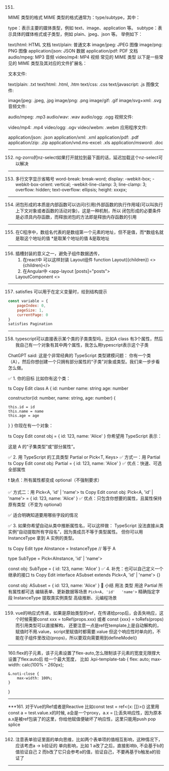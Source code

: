 151.
MIME 类型的格式
MIME 类型的格式通常为：type/subtype，其中：

type：表示主要的媒体类型，例如 text、image、application 等。
subtype：表示具体的媒体格式或子类型，例如 plain、jpeg、json 等。
举例如下：

text/html: HTML 文档
text/plain: 普通文本
image/jpeg: JPEG 图像
image/png: PNG 图像
application/json: JSON 数据
application/pdf: PDF 文档
audio/mpeg: MP3 音频
video/mp4: MP4 视频
常见的 MIME 类型
以下是一些常见的 MIME 类型及其对应的文件扩展名：

文本文件:

text/plain: .txt
text/html: .html, .htm
text/css: .css
text/javascript: .js
图像文件:

image/jpeg: .jpeg, .jpg
image/png: .png
image/gif: .gif
image/svg+xml: .svg
音频文件:

audio/mpeg: .mp3
audio/wav: .wav
audio/ogg: .ogg
视频文件:

video/mp4: .mp4
video/ogg: .ogv
video/webm: .webm
应用程序文件:

application/json: .json
application/xml: .xml
application/pdf: .pdf
application/zip: .zip
application/vnd.ms-excel: .xls
application/msword: .doc

__________________________________________________________________________________________________

152. ng-zorro的nz-select如果打开就拉到最下面的话，延迟加载这个nz-select可以解决

__________________________________________________________________________________________________

153. 多行文字显示省略号
word-break: break-word; 
display: -webkit-box; 
-webkit-box-orient: vertical; 
-webkit-line-clamp: 3; 
line-clamp: 3; 
overflow: hidden; 
text-overflow: ellipsis; 
height: xxxpx; 

________________________________________________________________________________________________________

154. 闭包形成的本质是内部函数可以访问(引用)外部函数的执行作用域(可以叫执行上下文对象或者函数的活动对象)，这是一种机制，所以
     闭包形成的必要条件是必须具内存函数，而释放闭包的方法即是释放内存函数的引用

________________________________________________________________________________________________________

155. 在C程序中，数组名代表的是数组第一个元素的地址，但不是值，而*数组名就是取这个地址的值
     *是取某个地址的值
     &是取地址

________________________________________________________________________________________________________

156. 插槽封装的意义之一，避免子组件数据透传，
     1. 在react中
     <Layout posts={posts}></Layout>
     可以这样封装
     <Layout><Post posts={posts}/></Layout>
     Layout组件
     function Layout({children})
     <>{children}</>
     2. 在Angular中
     <app-layout [posts]="posts"></app-layout>
     <app-layout>
          <app-post posts={posts}/></app-post>
     </app-layout>
     LayoutComponent
     <>
     <ng-content></ng-content>
     </>

________________________________________________________________________________________________________

157. satisfies 可以用于在定义变量时，给到结构提示

```js
const variable = {
    pageIndex: 0,
    pageSize: 1,
    currentPage: 0
}
satisfies Pagination
```

________________________________________________________________________________________________________

158. typescript可以直接表示某个类的子类类型吗，比如A class 有3个属性，然后我自己有一个对象有其中两个属性，我怎么用typescript表示这个子类

ChatGPT said:
这是个非常经典的 TypeScript 类型建模问题：
你有一个类（A），然后你想创建一个只拥有部分属性的“子类”对象或类型。我们来一步步看怎么做。

✅ 1. 你的目标
比如你有这个类：

ts
Copy
Edit
class A {
  id: number
  name: string
  age: number

  constructor(id: number, name: string, age: number) {

    this.id = id
    this.name = name
    this.age = age

  }
}
你现在有一个对象：

ts
Copy
Edit
const obj = {
  id: 123, 
  name: 'Alice'
}
你希望用 TypeScript 表示：

这是 A 的“子集类型”或“部分属性”。

✅ 2. 用 TypeScript 的工具类型 Partial<T> or Pick<T, Keys>
✅ 方式一：用 Partial<A>
ts
Copy
Edit
const obj: Partial<A> = {
  id: 123, 
  name: 'Alice'
}
✅ 优点：快速、可选全部属性

❗ 缺点：所有属性都变成 optional（不强制要求）

✅ 方式二：用 Pick<A, 'id' | 'name'>
ts
Copy
Edit
const obj: Pick<A, 'id' | 'name'> = {
  id: 123, 
  name: 'Alice'
}
✅ 优点：只包含你想要的属性，且属性保持原有类型（不变为 optional）

✅ 适合明确知道要用哪些字段的情况

✅ 3. 如果你希望自动从类中推断属性名，可以这样做：
TypeScript 没法直接从类实例“自动提取所有字段名”，因为类成员不等于类型属性。
但你可以用 InstanceType<typeof A> 拿到 A 实例的类型。

ts
Copy
Edit
type AInstance = InstanceType<typeof A> // 等于 A

type SubType = Pick<AInstance, 'id' | 'name'>

const obj: SubType = {
  id: 123, 
  name: 'Alice'
}
✅ 4. 补充：也可以自己定义一个继承的接口
ts
Copy
Edit
interface ASubset extends Pick<A, 'id' | 'name'> {}

const obj: ASubset = {
  id: 123, 
  name: 'Alice'
}
🧠 小结
用法	类型	用途
Partial<A>	所有属性都可选	编辑表单、更新数据等场景
`Pick<A, 'id'	'name'>` 	精确指定字段
InstanceType<typeof A>	提取类实例类型	高级推断、元编程场景

________________________________________________________________________________________________________

159. vue的响应式传递，如果是原始类型的ref，在传递给prop后，会丢失响应，这个时候需要const xxx = toRef(props.xxx) 或者 const {xxx} = toRefs(props)
     而引用类型可以直接解构，
     还要注意一点是ref在template上是自动解构的，赋值时不用.value，script里赋值时都需要.value
     但这个响应性时单向的，不能在子组件里改动(props)，所以要双向需要用到defineModel()

________________________________________________________________________________________________________



160.flex的子元素，该子元素设置了flex-auto,怎么限制该子元素的宽度无限撑大
设置了flex:auto后
给一个最大宽度，
比如
.kpi-template-tab {
    flex: auto;
    max-width: calc(100% - 260px);

    &.noti-close {
        max-width: 100%;
    }
}



________________________________________________________________________________________________________


***161. 对于Vue的Ref或者是Reactive
比如const test = ref<{x: []}>()
这里用const a = test.value.x的时候, a会是一个proxy，a.x = [];丢失响应性，因为原本a.x是被ref包装了的这里，你给他赋值便破坏了响应性，这里只能用push pop splice


________________________________________________________________________________________________________



162. 注意表单验证里面的单向思维，比如两个表单项的值相互影响，这种情况下，应该考虑a -> b验证的 单向影响，比如
1 a改了之后，直接影响b, 不会基于b的值验证自己
2 而b改了它只会参考a的值，验证自己，不要再基于b触发a的验证了



________________________________________________________________________________________________________

